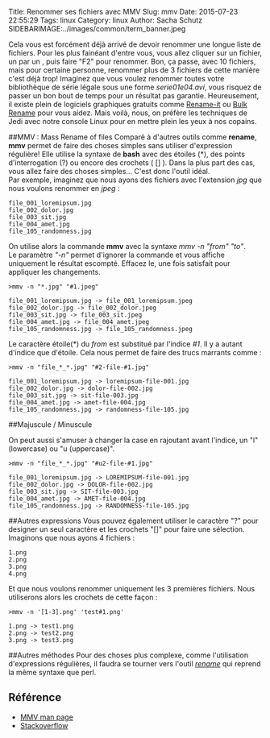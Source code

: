 Title: Renommer ses fichiers avec MMV
Slug: mmv
Date: 2015-07-23 22:55:29
Tags: linux
Category: linux
Author: Sacha Schutz
SIDEBARIMAGE:../images/common/term_banner.jpeg

Cela vous est forcément déjà arrivé de devoir renommer une longue liste de fichiers. Pour les plus fainéant d'entre vous, vous allez cliquer sur un fichier, un par un , puis faire "F2" pour renommer. Bon, ça passe, avec 10 fichiers, mais pour certaine personne, renommer plus de 3 fichiers de cette manière c'est déjà trop! Imaginez que vous voulez renommer toutes votre bibliothèque de série légale sous une forme *serie01e04.avi*, vous risquez de passer un bon bout de temps pour un résultat pas garantie. Heureusement, il existe plein de logiciels graphiques gratuits comme [Rename-it](http://sourceforge.net/projects/renameit/) ou [Bulk Rename](http://www.bulkrenameutility.co.uk/Main_Intro.php) pour vous aidez. Mais voilà, nous, on préfère les techniques de Jedi avec notre console Linux pour en mettre plein les yeux à nos copains. 

##MMV : Mass Rename of files 
Comparé à d'autres outils comme **rename**, **mmv** permet de faire des choses simples sans utiliser d'expression régulière! Elle utilise la syntaxe de **bash** avec des étoiles (\*), des points d'interrogation (?) ou encore des crochets ( [] ). Dans la plus part des cas, vous allez faire des choses simples... 
C'est donc l'outil idéal.   
Par exemple, imaginez que nous ayons des fichiers avec l'extension *jpg* que nous voulons renommer en *jpeg* : 

    file_001_loremipsum.jpg  
    file_002_dolor.jpg  
    file_003_sit.jpg  
    file_004_amet.jpg  
    file_105_randomness.jpg  

On utilise alors la commande **mmv** avec la syntaxe *mmv -n "from" "to"*.   
Le paramètre *"-n"* permet d'ignorer la commande et vous affiche uniquement le résultat escompté. Effacez le, une fois satisfait pour appliquer les changements.  

    >mmv -n "*.jpg" "#1.jpeg" 

    file_001_loremipsum.jpg -> file_001_loremipsum.jpeg
    file_002_dolor.jpg -> file_002_dolor.jpeg
    file_003_sit.jpg -> file_003_sit.jpeg
    file_004_amet.jpg -> file_004_amet.jpeg
    file_105_randomness.jpg -> file_105_randomness.jpeg


Le caractère étoile(\*) du *from* est substitué par l'indice *#1*. Il y a autant d'indice que d'étoile. Cela nous permet de faire des trucs marrants comme : 

    >mmv -n "file_*_*.jpg" "#2-file-#1.jpg"

    file_001_loremipsum.jpg -> loremipsum-file-001.jpg
    file_002_dolor.jpg -> dolor-file-002.jpg
    file_003_sit.jpg -> sit-file-003.jpg
    file_004_amet.jpg -> amet-file-004.jpg
    file_105_randomness.jpg -> randomness-file-105.jpg

##Majuscule / Minuscule 

On peut aussi s'amuser à changer la case en rajoutant avant l'indice, un "l" (lowercase) ou "u (uppercase)". 

    >mmv -n "file_*_*.jpg" "#u2-file-#1.jpg"

    file_001_loremipsum.jpg -> LOREMIPSUM-file-001.jpg
    file_002_dolor.jpg -> DOLOR-file-002.jpg
    file_003_sit.jpg -> SIT-file-003.jpg
    file_004_amet.jpg -> AMET-file-004.jpg
    file_105_randomness.jpg -> RANDOMNESS-file-105.jpg

##Autres expressions 
Vous pouvez également utiliser le caractère "?" pour designer un seul caractère et les crochets "[]" pour faire une sélection.  
Imaginons que nous ayons 4 fichiers : 

    1.png
    2.png
    3.png
    4.png

Et que nous voulons renommer uniquement les 3 premières fichiers. Nous utiliserons alors les crochets de cette façon : 

    >mmv -n '[1-3].png' 'test#1.png'

    1.png -> test1.png
    2.png -> test2.png
    3.png -> test3.png

##Autres méthodes 
Pour des choses plus complexe, comme l'utilisation d'expressions régulières, il faudra se tourner vers l'outil *[rename](http://linux.die.net/man/2/rename)* qui reprend la même syntaxe que perl. 


## Référence 
* [MMV man page](http://ss64.com/bash/mmv.html)   
* [Stackoverflow](http://stackoverflow.com/questions/417916/how-to-do-a-mass-rename)

